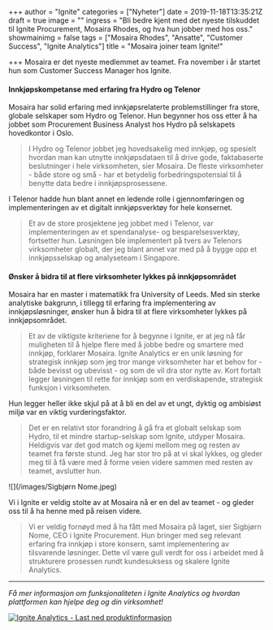 +++
author = "Ignite"
categories = ["Nyheter"]
date = 2019-11-18T13:35:21Z
draft = true
image = ""
ingress = "Bli bedre kjent med det nyeste tilskuddet til Ignite Procurement, Mosaira Rhodes, og hva hun jobber med hos oss."
showmainimg = false
tags = ["Mosaira Rhodes", "Ansatte", "Customer Success", "Ignite Analytics"]
title = "Mosaira joiner team Ignite!"

+++
Mosaira er det nyeste medlemmet av teamet. Fra november i år startet hun som Customer Success Manager hos Ignite.

#### Innkjøpskompetanse med erfaring fra Hydro og Telenor

Mosaira har solid erfaring med innkjøpsrelaterte problemstillinger fra store, globale selskaper som Hydro og Telenor. Hun begynner hos oss etter å ha jobbet som Procurement Business Analyst hos Hydro på selskapets hovedkontor i Oslo.

> I Hydro og Telenor jobbet jeg hovedsakelig med innkjøp, og spesielt hvordan man kan utnytte innkjøpsdataen til å drive gode, faktabaserte beslutninger i hele virksomheten, sier Mosaira. De fleste virksomheter - både store og små - har et betydelig forbedringspotensial til å benytte data bedre i innkjøpsprosessene.

I Telenor hadde hun blant annet en ledende rolle i gjennomføringen og implementeringen av et digitalt innkjøpsverktøy for hele konsernet.

> Et av de store prosjektene jeg jobbet med i Telenor, var implementeringen av et spendanalyse- og besparelsesverktøy, fortsetter hun. Løsningen ble implementert på tvers av Telenors virksomheter globalt, der jeg blant annet var med på å bygge opp et innkjøpsselskap og analyseteam i Singapore.

#### Ønsker å bidra til at flere virksomheter lykkes på innkjøpsområdet

Mosaira har en master i matematikk fra University of Leeds. Med sin sterke analytiske bakgrunn, i tillegg til erfaring fra implementering av innkjøpsløsninger, ønsker hun å bidra til at flere virksomheter lykkes på innkjøpsområdet.

> Et av de viktigste kriteriene for å begynne i Ignite, er at jeg nå får muligheten til å hjelpe flere med å jobbe bedre og smartere med innkjøp, forklarer Mosaira. Ignite Analytics er en unik løsning for strategisk innkjøp som jeg tror mange virksomheter har et behov for - både bevisst og ubevisst - og som de vil dra stor nytte av. Kort fortalt legger løsningen til rette for innkjøp som en verdiskapende, strategisk funksjon i virksomheten.

Hun legger heller ikke skjul på at å bli en del av et ungt, dyktig og ambisiøst miljø var en viktig vurderingsfaktor.

> Det er en relativt stor forandring å gå fra et globalt selskap som Hydro, til et mindre startup-selskap som Ignite, utdyper Mosaira. Heldigvis var det god match og kjemi mellom meg og resten av teamet fra første stund. Jeg har stor tro på at vi skal lykkes, og gleder meg til å få være med å forme veien videre sammen med resten av teamet, avslutter hun.

![](/images/Sigbjørn Nome.jpeg)

Vi i Ignite er veldig stolte av at Mosaira nå er en del av teamet - og gleder oss til å ha henne med på reisen videre.

> Vi er veldig fornøyd med å ha fått med Mosaira på laget, sier Sigbjørn Nome, CEO i Ignite Procurement. Hun bringer med seg relevant erfaring fra innkjøp i store konsern, samt implementering av tilsvarende løsninger. Dette vil være gull verdt for oss i arbeidet med å strukturere prosessen rundt kundesuksess og skalere Ignite Analytics.

***

_Få mer informasjon om funksjonaliteten i Ignite Analytics og hvordan plattformen kan hjelpe deg og din virksomhet!_

[![](https://www.ignite.no/images/Last%20ned%20produktinfo%20-%201200%20x100.png "Ignite Analytics - Last ned produktinformasjon")](https://www.ignite.no/ignite-analytics/produktinformasjon/ "Ignite Analytics - Last ned produktinformasjon")